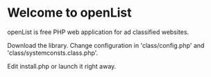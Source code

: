 Welcome to openList
===
openList is free PHP web application for ad classified websites.

Download the library. Change configuration in 'class/config.php' and 'class/systemconsts.class.php'.

Edit install.php or launch it right away.